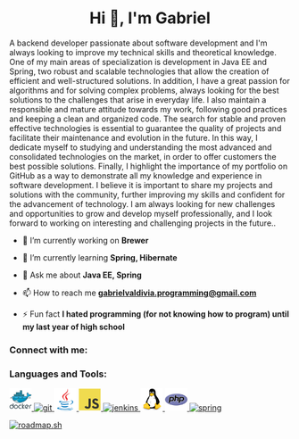 <h1 align="center">Hi 👋, I'm Gabriel</h1>
<p align="left">A backend developer passionate about software development and I'm always looking to improve my technical skills and theoretical knowledge. One of my main areas of specialization is development in Java EE and Spring, two robust and scalable technologies that allow the creation of efficient and well-structured solutions. In addition, I have a great passion for algorithms and for solving complex problems, always looking for the best solutions to the challenges that arise in everyday life. I also maintain a responsible and mature attitude towards my work, following good practices and keeping a clean and organized code. The search for stable and proven effective technologies is essential to guarantee the quality of projects and facilitate their maintenance and evolution in the future. In this way, I dedicate myself to studying and understanding the most advanced and consolidated technologies on the market, in order to offer customers the best possible solutions. Finally, I highlight the importance of my portfolio on GitHub as a way to demonstrate all my knowledge and experience in software development. I believe it is important to share my projects and solutions with the community, further improving my skills and confident for the advancement of technology. I am always looking for new challenges and opportunities to grow and develop myself professionally, and I look forward to working on interesting and challenging projects in the future..</p>

- 🔭 I’m currently working on **Brewer**

- 🌱 I’m currently learning **Spring, Hibernate**

- 💬 Ask me about **Java EE, Spring**

- 📫 How to reach me **gabrielvaldivia.programming@gmail.com**

- ⚡ Fun fact **I hated programming (for not knowing how to program) until my last year of high school**

<h3 align="left">Connect with me:</h3>
<p align="left">
</p>

<h3 align="left">Languages and Tools:</h3>
<p align="left"> <a href="https://www.docker.com/" target="_blank" rel="noreferrer"> <img src="https://raw.githubusercontent.com/devicons/devicon/master/icons/docker/docker-original-wordmark.svg" alt="docker" width="40" height="40"/> </a> <a href="https://git-scm.com/" target="_blank" rel="noreferrer"> <img src="https://www.vectorlogo.zone/logos/git-scm/git-scm-icon.svg" alt="git" width="40" height="40"/> </a> <a href="https://www.java.com" target="_blank" rel="noreferrer"> <img src="https://raw.githubusercontent.com/devicons/devicon/master/icons/java/java-original.svg" alt="java" width="40" height="40"/> </a> <a href="https://developer.mozilla.org/en-US/docs/Web/JavaScript" target="_blank" rel="noreferrer"> <img src="https://raw.githubusercontent.com/devicons/devicon/master/icons/javascript/javascript-original.svg" alt="javascript" width="40" height="40"/> </a> <a href="https://www.jenkins.io" target="_blank" rel="noreferrer"> <img src="https://www.vectorlogo.zone/logos/jenkins/jenkins-icon.svg" alt="jenkins" width="40" height="40"/> </a> <a href="https://www.linux.org/" target="_blank" rel="noreferrer"> <img src="https://raw.githubusercontent.com/devicons/devicon/master/icons/linux/linux-original.svg" alt="linux" width="40" height="40"/> </a> <a href="https://www.php.net" target="_blank" rel="noreferrer"> <img src="https://raw.githubusercontent.com/devicons/devicon/master/icons/php/php-original.svg" alt="php" width="40" height="40"/> </a> <a href="https://spring.io/" target="_blank" rel="noreferrer"> <img src="https://www.vectorlogo.zone/logos/springio/springio-icon.svg" alt="spring" width="40" height="40"/> </a> </p>



<a href="https://roadmap.sh"><img src="https://api.roadmap.sh/v1-badge/wide/64b913488a29ad56fa9aaafc?variant=dark" alt="roadmap.sh"/></a>
